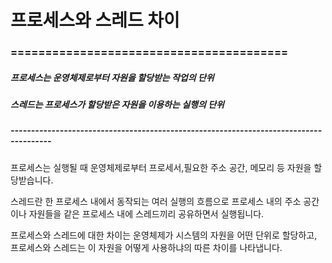 # 프로세스와 스레드 차이
### ========================================

##### 프로세스는 운영체제로부터 자원을 할당받는 작업의 단위
##### 스레드는 프로세스가 할당받은 자원을 이용하는 실행의 단위
##### --------------------------------------------------------------------------------------

프로세스는 실행될 때 운영체제로부터 프로세서,필요한 주소 공간, 메모리 등 자원을 할당받습니다. 

스레드란 한 프로세스 내에서 동작되는 여러 실행의 흐름으로 프로세스 내의 주소 공간이나 자원들을 같은 프로세스 내에 스레드끼리 공유하면서 실행됩니다.

프로세스와 스레드에 대한 차이는 운영체제가 시스템의 자원을 어떤 단위로 할당하고, 프로세스와 스레드는 이 자원을 어떻게 사용하냐의 따른 차이를 나타냅니다.
